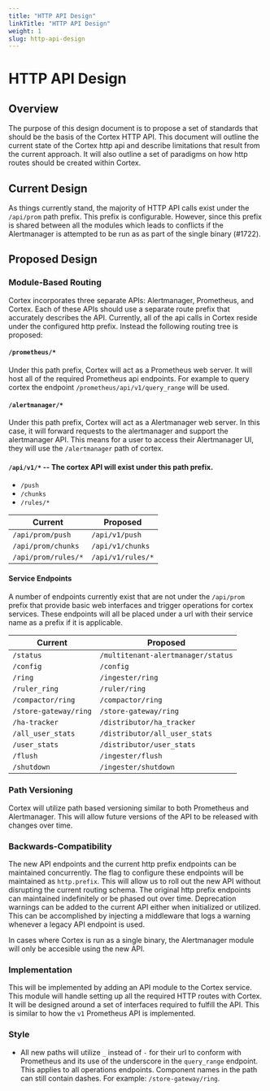 ```yaml
---
title: "HTTP API Design"
linkTitle: "HTTP API Design"
weight: 1
slug: http-api-design
---
```


# HTTP API Design

## Overview

The purpose of this design document is to propose a set of standards that should be the basis of the Cortex HTTP API. This document will outline the current state of the Cortex http api and describe limitations that result from the current approach. It will also outline a set of paradigms on how http routes should be created within Cortex.

## Current Design

As things currently stand, the majority of HTTP API calls exist under the `/api/prom` path prefix. This prefix is configurable. However, since this prefix is shared between all the modules which leads to conflicts if the Alertmanager is attempted to be run as as part of the single binary (#1722). 

## Proposed Design

### Module-Based Routing

Cortex incorporates three separate APIs: Alertmanager, Prometheus, and Cortex. Each of these APIs should use a separate route prefix that accurately describes the API. Currently, all of the api calls in Cortex reside under the configured http prefix. Instead the following routing tree is proposed:

#### `/prometheus/*`

Under this path prefix, Cortex will act as a Prometheus web server. It will host all of the required Prometheus api endpoints. For example to query cortex the endpoint `/prometheus/api/v1/query_range` will be used.

#### `/alertmanager/*`

Under this path prefix, Cortex will act as a Alertmanager web server. In this case, it will forward requests to the alertmanager and support the alertmanager API. This means for a user to access their Alertmanager UI, they will use the `/alertmanager` path of cortex.

#### `/api/v1/*` -- The cortex API will exist under this path prefix.

- `/push`
- `/chunks` 
- `/rules/*`

| Current             | Proposed          |
| ------------------- | ----------------- |
| `/api/prom/push`    | `/api/v1/push`    |
| `/api/prom/chunks`  | `/api/v1/chunks`  |
| `/api/prom/rules/*` | `/api/v1/rules/*` |


#### Service Endpoints

A number of endpoints currently exist that are not under the `/api/prom` prefix that provide basic web interfaces and trigger operations for cortex services. These endpoints will all be placed under a url with their service name as a prefix if it is applicable.

| Current               | Proposed                           |
| --------------------- | ---------------------------------- |
| `/status`             | `/multitenant-alertmanager/status` |
| `/config`             | `/config`                          |
| `/ring`               | `/ingester/ring`                   |
| `/ruler_ring`         | `/ruler/ring`                      |
| `/compactor/ring`     | `/compactor/ring`                  |
| `/store-gateway/ring` | `/store-gateway/ring`              |
| `/ha-tracker`         | `/distributor/ha_tracker`          |
| `/all_user_stats`     | `/distributor/all_user_stats`      |
| `/user_stats`         | `/distributor/user_stats`          |
| `/flush`              | `/ingester/flush`                  |
| `/shutdown`           | `/ingester/shutdown`               |

### Path Versioning

Cortex will utilize path based versioning similar to both Prometheus and Alertmanager. This will allow future versions of the API to be released with changes over time. 

### Backwards-Compatibility

The new API endpoints and the current http prefix endpoints can be maintained concurrently. The flag to configure these endpoints will be maintained as `http.prefix`. This will allow us to roll out the new API without disrupting the current routing schema. The original http prefix endpoints can maintained indefinitely or be phased out over time. Deprecation warnings can be added to the current API either when initialized or utilized. This can be accomplished by injecting a middleware that logs a warning whenever a legacy API endpoint is used.

In cases where Cortex is run as a single binary, the Alertmanager module will only be accesible using the new API.

### Implementation

This will be implemented by adding an API module to the Cortex service. This module will handle setting up all the required HTTP routes with Cortex. It will be designed around a set of interfaces required to fulfill the API. This is similar to how the `v1` Prometheus API is implemented.

### Style

* All new paths will utilize `_` instead of `-` for their url to conform with Prometheus and its use of the underscore in the `query_range` endpoint. This applies to all operations endpoints. Component names in the path can still contain dashes. For example: `/store-gateway/ring`.

